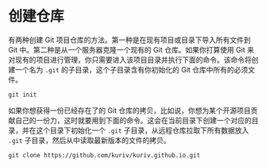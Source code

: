 # 创建仓库

有两种创建 Git 项目仓库的方法。第一种是在现有项目或目录下导入所有文件到 Git 中。第二种是从一个服务器克隆一个现有的 Git 仓库。如果你打算使用 Git 来对现有的项目进行管理，你只需要进入该项目目录并执行下面的命令。该命令将创建一个名为 `.git` 的子目录，这个子目录含有你初始化的 Git 仓库中所有的必须文件。

```shell
git init
```

如果你想获得一份已经存在了的 Git 仓库的拷贝，比如说，你想为某个开源项目贡献自己的一份力，这时就要用到下面的命令。这会在当前目录下创建一个对应的目录，并在这个目录下初始化一个 `.git` 子目录，从远程仓库拉取下所有数据放入 `.git` 子目录，然后从中读取最新版本的文件的拷贝。

```shell
git clone https://github.com/kuriv/kuriv.github.io.git
```

